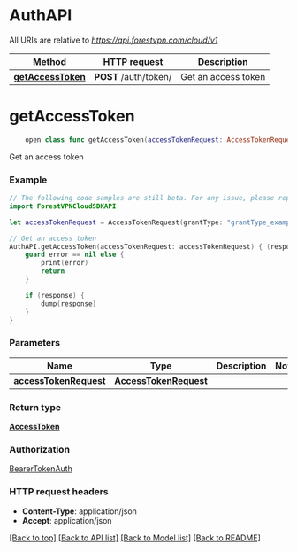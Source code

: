 # AuthAPI

All URIs are relative to *https://api.forestvpn.com/cloud/v1*

Method | HTTP request | Description
------------- | ------------- | -------------
[**getAccessToken**](AuthAPI.md#getaccesstoken) | **POST** /auth/token/ | Get an access token


# **getAccessToken**
```swift
    open class func getAccessToken(accessTokenRequest: AccessTokenRequest, completion: @escaping (_ data: AccessToken?, _ error: Error?) -> Void)
```

Get an access token

### Example
```swift
// The following code samples are still beta. For any issue, please report via http://github.com/OpenAPITools/openapi-generator/issues/new
import ForestVPNCloudSDKAPI

let accessTokenRequest = AccessTokenRequest(grantType: "grantType_example", refreshToken: "refreshToken_example") // AccessTokenRequest | 

// Get an access token
AuthAPI.getAccessToken(accessTokenRequest: accessTokenRequest) { (response, error) in
    guard error == nil else {
        print(error)
        return
    }

    if (response) {
        dump(response)
    }
}
```

### Parameters

Name | Type | Description  | Notes
------------- | ------------- | ------------- | -------------
 **accessTokenRequest** | [**AccessTokenRequest**](AccessTokenRequest.md) |  | 

### Return type

[**AccessToken**](AccessToken.md)

### Authorization

[BearerTokenAuth](../README.md#BearerTokenAuth)

### HTTP request headers

 - **Content-Type**: application/json
 - **Accept**: application/json

[[Back to top]](#) [[Back to API list]](../README.md#documentation-for-api-endpoints) [[Back to Model list]](../README.md#documentation-for-models) [[Back to README]](../README.md)

